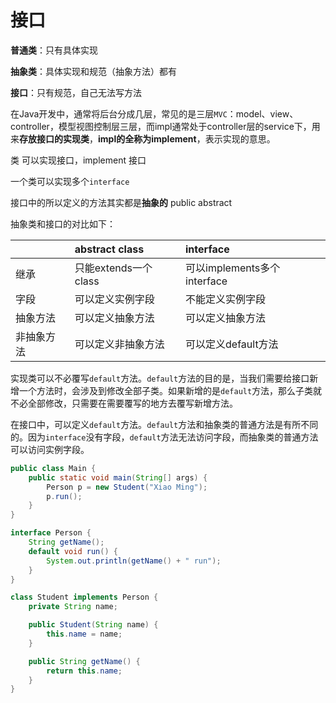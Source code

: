 # 接口

**普通类**：只有具体实现

**抽象类**：具体实现和规范（抽象方法）都有

**接口**：只有规范，自己无法写方法

在Java开发中，通常将后台分成几层，常见的是三层`MVC`：model、view、controller，模型视图控制层三层，而impl通常处于controller层的service下，用来**存放接口的实现类**，**impl的全称为implement**，表示实现的意思。



类 可以实现接口，implement 接口

一个类可以实现多个`interface`

接口中的所以定义的方法其实都是**抽象的**  public abstract

抽象类和接口的对比如下：

|            | abstract class       | interface                   |
| :--------- | :------------------- | :-------------------------- |
| 继承       | 只能extends一个class | 可以implements多个interface |
| 字段       | 可以定义实例字段     | 不能定义实例字段            |
| 抽象方法   | 可以定义抽象方法     | 可以定义抽象方法            |
| 非抽象方法 | 可以定义非抽象方法   | 可以定义default方法         |

实现类可以不必覆写`default`方法。`default`方法的目的是，当我们需要给接口新增一个方法时，会涉及到修改全部子类。如果新增的是`default`方法，那么子类就不必全部修改，只需要在需要覆写的地方去覆写新增方法。



在接口中，可以定义`default`方法。`default`方法和抽象类的普通方法是有所不同的。因为`interface`没有字段，`default`方法无法访问字段，而抽象类的普通方法可以访问实例字段。

```java
public class Main {
    public static void main(String[] args) {
        Person p = new Student("Xiao Ming");
        p.run();
    }
}

interface Person {
    String getName();
    default void run() {
        System.out.println(getName() + " run");
    }
}

class Student implements Person {
    private String name;

    public Student(String name) {
        this.name = name;
    }

    public String getName() {
        return this.name;
    }
}

```

